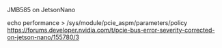 
JMB585 on JetsonNano

echo performance > /sys/module/pcie_aspm/parameters/policy
https://forums.developer.nvidia.com/t/pcie-bus-error-severity-corrected-on-jetson-nano/155780/3
